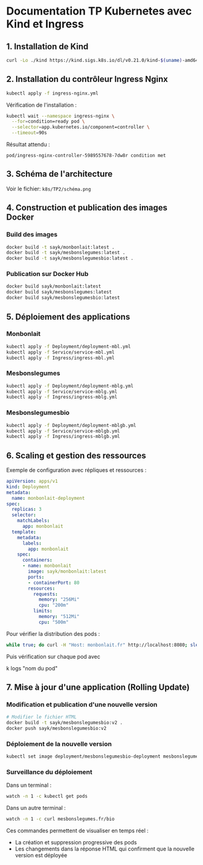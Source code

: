 # Documentation TP Kubernetes avec Kind et Ingress

## 1. Installation de Kind

```bash
curl -Lo ./kind https://kind.sigs.k8s.io/dl/v0.21.0/kind-$(uname)-amd64
```

## 2. Installation du contrôleur Ingress Nginx

```bash
kubectl apply -f ingress-nginx.yml
```

Vérification de l'installation :
```bash
kubectl wait --namespace ingress-nginx \
  --for=condition=ready pod \
  --selector=app.kubernetes.io/component=controller \
  --timeout=90s
```

Résultat attendu :
```
pod/ingress-nginx-controller-5989557678-7dw8r condition met
```

## 3. Schéma de l'architecture

Voir le fichier: `k8s/TP2/schéma.png`

## 4. Construction et publication des images Docker

### Build des images
```bash
docker build -t sayk/monbonlait:latest .
docker build -t sayk/mesbonslegumes:latest .
docker build -t sayk/mesbonslegumesbio:latest .
```

### Publication sur Docker Hub
```bash
docker build sayk/monbonlait:latest
docker build sayk/mesbonslegumes:latest
docker build sayk/mesbonslegumesbio:latest
```

## 5. Déploiement des applications

### Monbonlait
```bash
kubectl apply -f Deployment/deployment-mbl.yml
kubectl apply -f Service/service-mbl.yml
kubectl apply -f Ingress/ingress-mbl.yml
```

### Mesbonslegumes
```bash
kubectl apply -f Deployment/deployment-mblg.yml
kubectl apply -f Service/service-mblg.yml
kubectl apply -f Ingress/ingress-mblg.yml
```

### Mesbonslegumesbio
```bash
kubectl apply -f Deployment/deployment-mblgb.yml
kubectl apply -f Service/service-mblgb.yml
kubectl apply -f Ingress/ingress-mblgb.yml
```

## 6. Scaling et gestion des ressources

Exemple de configuration avec répliques et ressources :

```yaml
apiVersion: apps/v1
kind: Deployment
metadata:
  name: monbonlait-deployment
spec:
  replicas: 3
  selector:
    matchLabels:
      app: monbonlait
  template:
    metadata:
      labels:
        app: monbonlait
    spec:
      containers:
      - name: monbonlait
        image: sayk/monbonlait:latest
        ports:
        - containerPort: 80
        resources:
          requests:
            memory: "256Mi"
            cpu: "200m"
          limits:
            memory: "512Mi"
            cpu: "500m"
```

Pour vérifier la distribution des pods :
```bash
while true; do curl -H "Host: monbonlait.fr" http://localhost:8080; sleep 0.1; done
```
Puis vérification sur chaque pod avec 

k logs "nom du pod"

## 7. Mise à jour d'une application (Rolling Update)

### Modification et publication d'une nouvelle version
```bash
# Modifier le fichier HTML
docker build -t sayk/mesbonslegumesbio:v2 .
docker push sayk/mesbonslegumesbio:v2
```

### Déploiement de la nouvelle version
```bash
kubectl set image deployment/mesbonslegumesbio-deployment mesbonslegumesbio=sayk/mesbonslegumesbio:v2
```

### Surveillance du déploiement

Dans un terminal :
```bash
watch -n 1 -c kubectl get pods
```

Dans un autre terminal :
```bash
watch -n 1 -c curl mesbonslegumes.fr/bio
```

Ces commandes permettent de visualiser en temps réel :
- La création et suppression progressive des pods
- Les changements dans la réponse HTML qui confirment que la nouvelle version est déployée